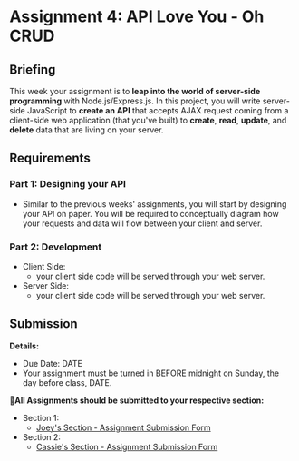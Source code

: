 # Assignment 4: API Love You - Oh CRUD

## Briefing

This week your assignment is to **leap into the world of server-side programming** with Node.js/Express.js. In this project, you will write server-side JavaScript to **create an API** that accepts AJAX request coming from a client-side web application (that you've built) to **create**, **read**, **update**, and **delete** data that are living on your server. 


## Requirements

### Part 1: Designing your API
* Similar to the previous weeks' assignments, you will start by designing your API on paper. You will be required to conceptually diagram how your requests and data will flow between your client and server. 

### Part 2: Development
* Client Side:
  * your client side code will be served through your web server.
* Server Side:
  * your client side code will be served through your web server. 


## Submission

**Details:**
* Due Date: DATE
* Your assignment must be turned in BEFORE midnight on Sunday, the day before class, DATE.

**📨All Assignments should be submitted to your respective section:**
* Section 1:
  * [Joey's Section - Assignment Submission Form](https://forms.gle/GkLsRM581kfyHg6W6)
* Section 2:
  * [Cassie's Section - Assignment Submission Form](https://forms.gle/pzxHjZtq1iP5WAyv9)